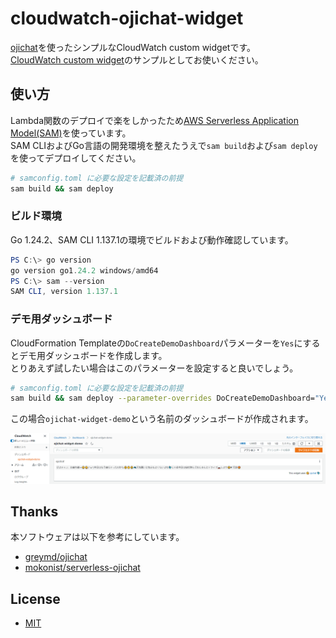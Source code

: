 # cloudwatch-ojichat-widget

[ojichat](https://github.com/greymd/ojichat)を使ったシンプルなCloudWatch custom widgetです。  
[CloudWatch custom widget](https://docs.aws.amazon.com/AmazonCloudWatch/latest/monitoring/add_custom_widget_dashboard.html)のサンプルとしてお使いください。 

## 使い方

Lambda関数のデプロイで楽をしかったため[AWS Serverless Application Model(SAM)](https://aws.amazon.com/jp/serverless/sam/)を使っています。  
SAM CLIおよびGo言語の開発環境を整えたうえで`sam build`および`sam deploy`を使ってデプロイしてください。  

```bash
# samconfig.toml に必要な設定を記載済の前提
sam build && sam deploy
```

### ビルド環境

Go 1.24.2、SAM CLI 1.137.1の環境でビルドおよび動作確認しています。  

```powershell
PS C:\> go version
go version go1.24.2 windows/amd64
PS C:\> sam --version
SAM CLI, version 1.137.1
```

### デモ用ダッシュボード

CloudFormation Templateの`DoCreateDemoDashboard`パラメーターを`Yes`にするとデモ用ダッシュボードを作成します。  
とりあえず試したい場合はこのパラメーターを設定すると良いでしょう。  

```bash
# samconfig.toml に必要な設定を記載済の前提
sam build && sam deploy --parameter-overrides DoCreateDemoDashboard="Yes"
```

この場合`ojichat-widget-demo`という名前のダッシュボードが作成されます。

![widget demo](./assets/widget-demo.png)

## Thanks

本ソフトウェアは以下を参考にしています。

* [greymd/ojichat](https://github.com/greymd/ojichat)
* [mokonist/serverless-ojichat](https://github.com/mokonist/serverless-ojichat)

## License

* [MIT](./LICENSE)

